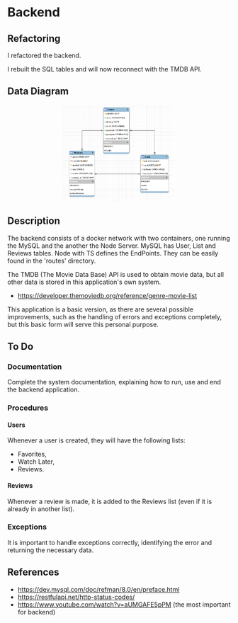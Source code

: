 # Backend

## Refactoring

I refactored the backend.

I rebuilt the SQL tables and will now reconnect with the TMDB API.

## Data Diagram

<div align="center">
    <img width="50%" src="./db/model/data-diagram.png" alt="Data Diagram">
</div>

## Description

The backend consists of a docker network with two containers, one running the MySQL and the another the Node Server. MySQL has User, List and Reviews tables. Node with TS defines the EndPoints. They can be easily found in the 'routes' directory.

The TMDB (The Movie Data Base) API is used to obtain movie data, but all other data is stored in this application's own system.

- <https://developer.themoviedb.org/reference/genre-movie-list>

This application is a basic version, as there are several possible improvements, such as the handling of errors and exceptions completely, but this basic form will serve this personal purpose.

## To Do

### Documentation

Complete the system documentation, explaining how to run, use and end the backend application.
 
### Procedures

#### Users

Whenever a user is created, they will have the following lists:

 - Favorites,
 - Watch Later,
 - Reviews.

 #### Reviews

 Whenever a review is made, it is added to the Reviews list (even if it is already in another list).

### Exceptions

It is important to handle exceptions correctly, identifying the error and returning the necessary data.

## References

- <https://dev.mysql.com/doc/refman/8.0/en/preface.html>
- <https://restfulapi.net/http-status-codes/>
- <https://www.youtube.com/watch?v=aUMGAFE5pPM> (the most important for backend)
